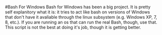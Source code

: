 #Bash For Windows
Bash for Windows has been a big project. It is pretty self explanitory what it is: it tries to act like bash on versions of 
Windows that don't have it avaliable through the linux subsystem (e.g. Windows XP, 7, 8, etc.). If you are running an os that 
can run the real Bash, though, use that. This script is not the best at doing it's job, though it is getting better.
